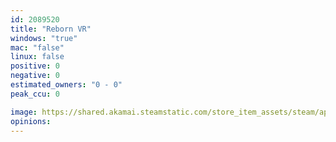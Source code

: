 ```yaml
---
id: 2089520
title: "Reborn VR"
windows: "true"
mac: "false"
linux: false
positive: 0
negative: 0
estimated_owners: "0 - 0"
peak_ccu: 0

image: https://shared.akamai.steamstatic.com/store_item_assets/steam/apps/2089520/header.jpg?t=1704335192
opinions:
---
```

